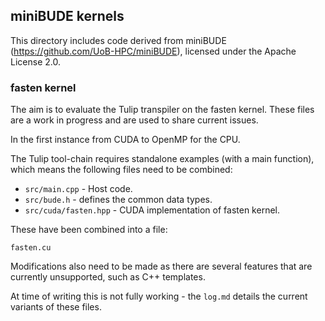 ## miniBUDE kernels

This directory includes code derived from miniBUDE (https://github.com/UoB-HPC/miniBUDE), licensed under the Apache License 2.0.

### fasten kernel

The aim is to evaluate the Tulip transpiler on the fasten kernel. These files are a work in progress and are used to share current issues.

In the first instance from CUDA to OpenMP for the CPU.

The Tulip tool-chain requires standalone examples (with a main function), which means the following files need to be combined:

- `src/main.cpp` - Host code.
- `src/bude.h` - defines the common data types.
- `src/cuda/fasten.hpp` - CUDA implementation of fasten kernel.

These have been combined into a file:

`fasten.cu`

Modifications also need to be made as there are several features that are currently unsupported, such as C++ templates.

At time of writing this is not fully working - the `log.md` details the current variants of these files.